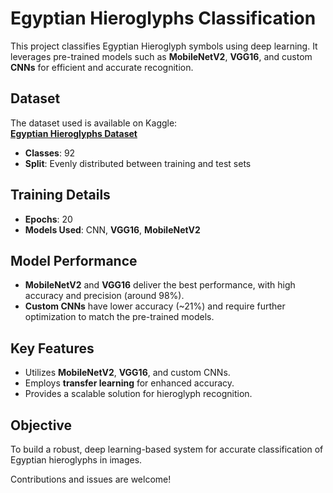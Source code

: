 # Egyptian Hieroglyphs Classification

This project classifies Egyptian Hieroglyph symbols using deep learning. It leverages pre-trained models such as **MobileNetV2**, **VGG16**, and custom **CNNs** for efficient and accurate recognition.

## Dataset
The dataset used is available on Kaggle:  
[**Egyptian Hieroglyphs Dataset**](https://www.kaggle.com/datasets/alexandrepetit881234/egyptian-hieroglyphs)

- **Classes**: 92  
- **Split**: Evenly distributed between training and test sets  

## Training Details
- **Epochs**: 20  
- **Models Used**: CNN, **VGG16**, **MobileNetV2**

## Model Performance
- **MobileNetV2** and **VGG16** deliver the best performance, with high accuracy and precision (around 98%).
- **Custom CNNs** have lower accuracy (~21%) and require further optimization to match the pre-trained models.

## Key Features
- Utilizes **MobileNetV2**, **VGG16**, and custom CNNs.
- Employs **transfer learning** for enhanced accuracy.
- Provides a scalable solution for hieroglyph recognition.

## Objective
To build a robust, deep learning-based system for accurate classification of Egyptian hieroglyphs in images.

Contributions and issues are welcome!
